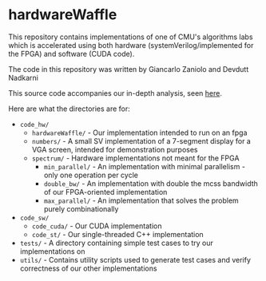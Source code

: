 # hardwareWaffle

This repository contains implementations of one of CMU's algorithms labs which is accelerated using both hardware (systemVerilog/implemented for the FPGA) and software (CUDA code).

The code in this repository was written by Giancarlo Zaniolo and Devdutt Nadkarni

This source code accompanies our in-depth analysis, seen [here](gzaniolo.github.io/hardwareWaffle.analysis.html).

Here are what the directories are for:


- `code_hw/`
  - `hardwareWaffle/` - Our implementation intended to run on an fpga
  - `numbers/` - A small SV implementation of a 7-segment display for a VGA screen, intended for demonstration purposes
  - `spectrum/` - Hardware implementations not meant for the FPGA
    - `min_parallel/` - An implementation with minimal parallelism - only one operation per cycle
    - `double_bw/` - An implementation with double the mcss bandwidth of our FPGA-oriented implementation
    - `max_parallel/` - An implementation that solves the problem purely combinationally
- `code_sw/`
  - `code_cuda/` - Our CUDA implementation
  - `code_st/` - Our single-threaded C++ implementation
- `tests/` - A directory containing simple test cases to try our implementations on
- `utils/` - Contains utility scripts used to generate test cases and verify correctness of our other implementations
      


